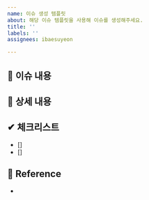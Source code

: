 ```yaml
---
name: 이슈 생성 템플릿
about: 해당 이슈 템플릿을 사용해 이슈를 생성해주세요.
title: ''
labels: ''
assignees: ibaesuyeon

---
```


## 📄 이슈 내용 
<!-- 이슈 내용 요약 설명 -->


## 📑 상세 내용
<!-- 이슈 내용 구현 관련 상세 내용, 기타 내용 작성 -->


## ✔ 체크리스트
<!-- 작업한 내용을 적고 완료했다면 []안에 x를 넣어주세요! -->
- [] 
- [] 


## 📍 Reference
<!-- 개발 중 참고한 레퍼런스, 팀원들도 읽어두면 좋은 글이 있다면 링크를 달아주세요! -->
-
